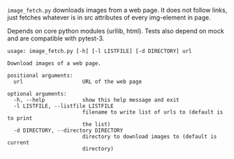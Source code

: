 `image_fetch.py` downloads images from a web page. It does not follow links, just fetches whatever is in src attributes of every img-element in page.

Depends on core python modules (urllib, html). Tests also depend on mock and are compatible with pytest-3.

    usage: image_fetch.py [-h] [-l LISTFILE] [-d DIRECTORY] url

    Download images of a web page.

    positional arguments:
      url                   URL of the web page

    optional arguments:
      -h, --help            show this help message and exit
      -l LISTFILE, --listfile LISTFILE
                            filename to write list of urls to (default is to print
                            the list)
      -d DIRECTORY, --directory DIRECTORY
                            directory to download images to (default is current
                            directory)
